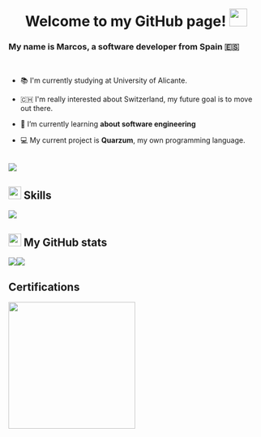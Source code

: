 <h1 align="center">Welcome to my GitHub page! <img src="https://media.giphy.com/media/hvRJCLFzcasrR4ia7z/giphy.gif" width="35"></h1>

### My name is Marcos, a software developer from Spain 🇪🇸

<br>

- 📚 I'm currently studying at University of Alicante.
  
- 🇨🇭 I'm really interested about Switzerland, my future goal is to move out there.

- 🌱 I’m currently learning **about software engineering**
  
- 💻 My current project is **Quarzum**, my own programming language.
<br>
<img src="https://user-images.githubusercontent.com/73097560/115834477-dbab4500-a447-11eb-908a-139a6edaec5c.gif">


## <img src="https://media2.giphy.com/media/QssGEmpkyEOhBCb7e1/giphy.gif?cid=ecf05e47a0n3gi1bfqntqmob8g9aid1oyj2wr3ds3mg700bl&rid=giphy.gif" width ="25"><b> Skills</b>

<img src="https://skillicons.dev/icons?i=html,css,js,ts,react,svelte,tailwind,c,cpp,cs,linux,java,nodejs,bash,php,py,git,docker,kubernetes,sqlite&perline=14" />

## <img src="https://media.giphy.com/media/cj87CxfRtrUifF3Ryk/giphy.gif" height="25"><b> My GitHub stats</b>

<div style="display:flex">
  
  <img src="https://github-readme-stats.vercel.app/api?username=ImLecus&show_icons=true&count_private=true&hide_border=true&theme=dark" />
  <img src="https://github-readme-stats.vercel.app/api/top-langs/?username=ImLecus&hide_border=true&theme=dark" />  
</div>

## <b>Certifications</b>

<img height=250 src="https://camo.githubusercontent.com/0057e78243a8f152d31ebc69152375762cb4ec29815808f949fb2713ab873378/68747470733a2f2f696d616765732e637265646c792e636f6d2f696d616765732f30303633346638322d623037662d346262642d613662622d3533646533393766633361362f696d6167652e706e67" 
/>

<br/>  
<br/>  
